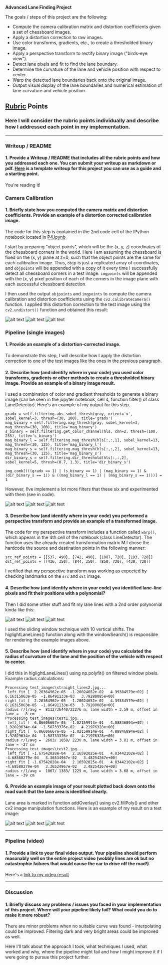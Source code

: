 **Advanced Lane Finding Project**

The goals / steps of this project are the following:

* Compute the camera calibration matrix and distortion coefficients given a set of chessboard images.
* Apply a distortion correction to raw images.
* Use color transforms, gradients, etc., to create a thresholded binary image.
* Apply a perspective transform to rectify binary image ("birds-eye view").
* Detect lane pixels and fit to find the lane boundary.
* Determine the curvature of the lane and vehicle position with respect to center.
* Warp the detected lane boundaries back onto the original image.
* Output visual display of the lane boundaries and numerical estimation of lane curvature and vehicle position.

[//]: # (Image References)

[image1]: ./examples/undistort_output.png "Undistorted"
[image2]: ./test_images/test1.jpg "Road Transformed"
[image3]: ./examples/binary_combo_example.jpg "Binary Example"
[image4]: ./examples/warped_straight_lines.jpg "Warp Example"
[image5]: ./examples/color_fit_lines.jpg "Fit Visual"
[image6]: ./examples/example_output.jpg "Output"


[image_a1]: ./examples/orig_ud_persp.png "Orig/Undistorted/Warped 1"
[image_a2]: ./examples/orig_ud_persp2.png "Orig/Undistorted/Warped 2"
[image_a3]: ./examples/orig_ud_persp3.png "Orig/Undistorted/Warped 3"

[image_b1]: ./examples/wrp_filt_hist.png "Warped/Filtered/Histogram 1"
[image_b2]: ./examples/wrp_filt_hist2.png "Warped/Filtered/Histogram 2"
[image_b3]: ./examples/wrp_filt_hist3.png "Warped/Filtered/Histogram 3"

[image_c1]: ./examples/filt_windows.png "Filtered/Windows 1"
[image_c2]: ./examples/filt_windows2.png "Filtered/Windows 2"
[image_c3]: ./examples/filt_windows3.png "Filtered/Windows 3"

[image_d1]: ./examples/result.png "Result 1"
[image_d2]: ./examples/result2.png "Result 2"
[image_d3]: ./examples/result3.png "Result 3"

[video1]: ./project_video_out.mp4 "Result Video"

## [Rubric](https://review.udacity.com/#!/rubrics/571/view) Points

### Here I will consider the rubric points individually and describe how I addressed each point in my implementation.  

---

### Writeup / README

#### 1. Provide a Writeup / README that includes all the rubric points and how you addressed each one.  You can submit your writeup as markdown or pdf.  [Here](https://github.com/udacity/CarND-Advanced-Lane-Lines/blob/master/writeup_template.md) is a template writeup for this project you can use as a guide and a starting point.  

You're reading it!

### Camera Calibration

#### 1. Briefly state how you computed the camera matrix and distortion coefficients. Provide an example of a distortion corrected calibration image.

The code for this step is contained in the 2nd code cell of the IPython notebook located in [P4.ipynb](https://github.com/cscsatho/CarND-Advanced-Lane-Lines-P4/blob/master/P4.ipynb)  

I start by preparing "object points", which will be the (x, y, z) coordinates of the chessboard corners in the world. Here I am assuming the chessboard is fixed on the (x, y) plane at z=0, such that the object points are the same for each calibration image.  Thus, `objp` is just a replicated array of coordinates, and `objpoints` will be appended with a copy of it every time I successfully detect all chessboard corners in a test image.  `imgpoints` will be appended with the (x, y) pixel position of each of the corners in the image plane with each successful chessboard detection.  

I then used the output `objpoints` and `imgpoints` to compute the camera calibration and distortion coefficients using the `cv2.calibrateCamera()` function.  I applied this distortion correction to the test image using the `cv2.undistort()` function and obtained this result: 

![alt text][image_a1]
![alt text][image_a2]
![alt text][image_a3]

### Pipeline (single images)

#### 1. Provide an example of a distortion-corrected image.

To demonstrate this step, I will describe how I apply the distortion correction to one of the test images like the ones in the previous paragraph.

#### 2. Describe how (and identify where in your code) you used color transforms, gradients or other methods to create a thresholded binary image.  Provide an example of a binary image result.

I used a combination of color and gradient thresholds to generate a binary image (can be seen in the jupyter notebook, cell 4, function filter() of class LaneDetector).  Here's an example of my output for this step.
```
gradx = self.filtering.abs_sobel_thresh(gray, orient='x', sobel_kernel=3, thresh=(30, 100), title='gradx')
mag_binary = self.filtering.mag_thresh(gray, sobel_kernel=3, mag_thresh=(30, 100), title='mag_binary')
s_binary = self.filtering.get_color_channel(hls, chn=2, thresh=(100, 255), title='s_binary')
mag_binary_l = self.filtering.mag_thresh(hls[:,:,1], sobel_kernel=13, mag_thresh=(30, 125), title='mag_binary_l')
mag_binary_s = self.filtering.mag_thresh(hls[:,:,2], sobel_kernel=13, mag_thresh=(30, 125), title='mag_binary_s')
dir_binary_s = self.filtering.dir_threshold(hls[:,:,2], sobel_kernel=5, thresh=(0.7, 1.3), title='dir_binary_s')
        
img_comb[(((gradx == 1) | (s_binary == 1) | (mag_binary == 1) & (dir_binary_s == 1)) & ((mag_binary_l == 1) | (mag_binary_s == 1)))] = 1        
```

However, I!ve implement a lot more filters that these six and experimented with them (see in code).

![alt text][image_b1]
![alt text][image_b2]
![alt text][image_b3]


#### 3. Describe how (and identify where in your code) you performed a perspective transform and provide an example of a transformed image.

The code for my perspective transform includes a function called `warp()`, which appears in the 4th cell of the notebook (class LineDetector).  The function uses the already created transformation matrix M.I chose the hardcode the source and destination points in the following manner:

```
src_ref_points = [[537, 490], [742, 490], [1087, 720], [193, 720]]
dst_ref_points = [[436, 350], [844, 350], [850, 720], [430, 720]]
```

I verified that my perspective transform was working as expected by checking landmarks on the `src` and `dst` image.

#### 4. Describe how (and identify where in your code) you identified lane-line pixels and fit their positions with a polynomial?

Then I did some other stuff and fit my lane lines with a 2nd order polynomial kinda like this:

![alt text][image_c1]
![alt text][image_c2]
![alt text][image_c3]

I used the sliding window technique with 10 vertical shifts. The higlightLaneLines() function along with the windowSearch() is responsible for rendering the example images above.

#### 5. Describe how (and identify where in your code) you calculated the radius of curvature of the lane and the position of the vehicle with respect to center.

I did this in higlightLaneLines() using np.polyfit() on filtered window pixels.
Example radius calculations:
```
Processing test_images\straight_lines2.jpg...
 left_fit [  2.20364962e-05  -1.20024652e-02   4.39384579e+02] [  6.16315063e-05  -1.86491133e-03   3.79280085e+00]
right_fit [  2.20364962e-05  -1.20024652e-02   4.39384579e+02] [  6.16315063e-05  -1.86491133e-03   3.79280085e+00]
radius r/l/avg =  8112/36440/22276 m, lane width = 3.59 m, offset in lane =  -8 cm
Processing test_images\test1.jpg...
 left_fit [  6.86606667e-05  -1.02159914e-01   4.88846894e+02] [  1.92029634e-04  -1.58733376e-02   4.21976328e+00]
right_fit [  6.86606667e-05  -1.02159914e-01   4.88846894e+02] [  1.92029634e-04  -1.58733376e-02   4.21976328e+00]
radius r/l/avg =  2603/ 1858/ 2230 m, lane width = 3.81 m, offset in lane = -27 cm
Processing test_images\test2.jpg...
 left_fit [ -1.67542028e-04   2.16592025e-01   4.03442102e+02] [ -4.68580279e-04   3.36534967e-02   3.48254267e+00]
right_fit [ -1.67542028e-04   2.16592025e-01   4.03442102e+02] [ -4.68580279e-04   3.36534967e-02   3.48254267e+00]
radius r/l/avg =  1067/ 1383/ 1225 m, lane width = 3.68 m, offset in lane = -39 cm
```

#### 6. Provide an example image of your result plotted back down onto the road such that the lane area is identified clearly.

Lane area is marked in function addOverlay() using cv2.fillPoly() and other cv2 image manipulation functions. Here is an example of my result on a test image:

![alt text][image_d1]
![alt text][image_d2]
![alt text][image_d3]

---

### Pipeline (video)

#### 1. Provide a link to your final video output.  Your pipeline should perform reasonably well on the entire project video (wobbly lines are ok but no catastrophic failures that would cause the car to drive off the road!).

Here's a [link to my video result](./project_video_out.mp4)

---

### Discussion

#### 1. Briefly discuss any problems / issues you faced in your implementation of this project.  Where will your pipeline likely fail?  What could you do to make it more robust?

There are minor problems when no suitable curve was found - interpolating could be improved.
Filtering dark and very bright areas could be improved as well.

Here I'll talk about the approach I took, what techniques I used, what worked and why, where the pipeline might fail and how I might improve it if I were going to pursue this project further.  
